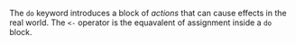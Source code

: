 The `do` keyword introduces a block of _actions_ that can cause effects in the real world. The `<-` operator is the equavalent of assignment inside a `do` block.
